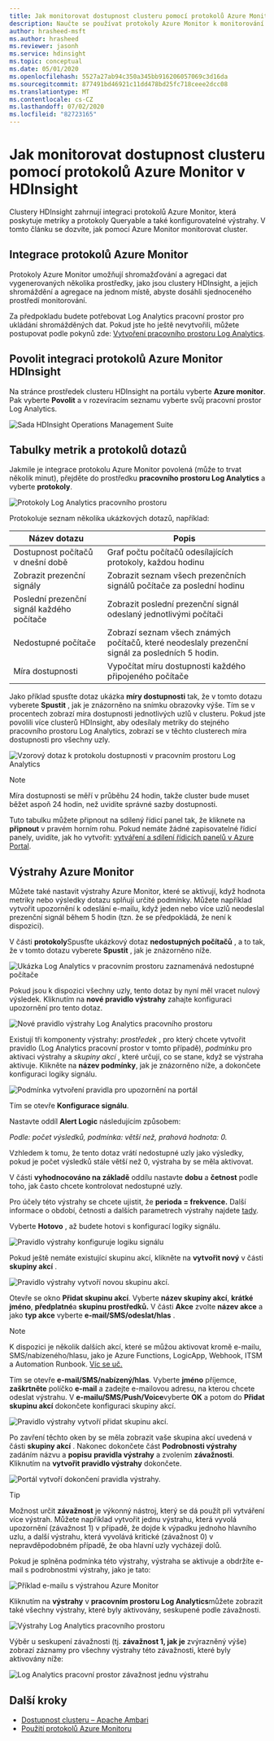 ```yaml
---
title: Jak monitorovat dostupnost clusteru pomocí protokolů Azure Monitor v HDInsight
description: Naučte se používat protokoly Azure Monitor k monitorování stavu a dostupnosti clusteru.
author: hrasheed-msft
ms.author: hrasheed
ms.reviewer: jasonh
ms.service: hdinsight
ms.topic: conceptual
ms.date: 05/01/2020
ms.openlocfilehash: 5527a27ab94c350a345bb916206057069c3d16da
ms.sourcegitcommit: 877491bd46921c11dd478bd25fc718ceee2dcc08
ms.translationtype: MT
ms.contentlocale: cs-CZ
ms.lasthandoff: 07/02/2020
ms.locfileid: "82723165"
---
```

# <a name="how-to-monitor-cluster-availability-with-azure-monitor-logs-in-hdinsight"></a>Jak monitorovat dostupnost clusteru pomocí protokolů Azure Monitor v HDInsight

Clustery HDInsight zahrnují integraci protokolů Azure Monitor, která poskytuje metriky a protokoly Queryable a také konfigurovatelné výstrahy. V tomto článku se dozvíte, jak pomocí Azure Monitor monitorovat cluster.

## <a name="azure-monitor-logs-integration"></a>Integrace protokolů Azure Monitor

Protokoly Azure Monitor umožňují shromažďování a agregaci dat vygenerovaných několika prostředky, jako jsou clustery HDInsight, a jejich shromáždění a agregace na jednom místě, abyste dosáhli sjednoceného prostředí monitorování.

Za předpokladu budete potřebovat Log Analytics pracovní prostor pro ukládání shromážděných dat. Pokud jste ho ještě nevytvořili, můžete postupovat podle pokynů zde: [Vytvoření pracovního prostoru Log Analytics](https://docs.microsoft.com/azure/azure-monitor/learn/quick-create-workspace).

## <a name="enable-hdinsight-azure-monitor-logs-integration"></a>Povolit integraci protokolů Azure Monitor HDInsight

Na stránce prostředek clusteru HDInsight na portálu vyberte **Azure monitor**. Pak vyberte **Povolit** a v rozevíracím seznamu vyberte svůj pracovní prostor Log Analytics.

![Sada HDInsight Operations Management Suite](media/cluster-availability-monitor-logs/azure-portal-monitoring.png)

## <a name="query-metrics-and-logs-tables"></a>Tabulky metrik a protokolů dotazů

Jakmile je integrace protokolu Azure Monitor povolená (může to trvat několik minut), přejděte do prostředku **pracovního prostoru Log Analytics** a vyberte **protokoly**.

![Protokoly Log Analytics pracovního prostoru](media/cluster-availability-monitor-logs/hdinsight-portal-logs.png)

Protokoluje seznam několika ukázkových dotazů, například:

| Název dotazu                      | Popis                                                               |
|---------------------------------|---------------------------------------------------------------------------|
| Dostupnost počítačů v dnešní době    | Graf počtu počítačů odesílajících protokoly, každou hodinu                     |
| Zobrazit prezenční signály                 | Zobrazit seznam všech prezenčních signálů počítače za poslední hodinu                           |
| Poslední prezenční signál každého počítače | Zobrazit poslední prezenční signál odeslaný jednotlivými počítači                             |
| Nedostupné počítače           | Zobrazí seznam všech známých počítačů, které neodeslaly prezenční signál za posledních 5 hodin. |
| Míra dostupnosti               | Vypočítat míru dostupnosti každého připojeného počítače                |

Jako příklad spusťte dotaz ukázka **míry dostupnosti** tak, že v tomto dotazu vyberete **Spustit** , jak je znázorněno na snímku obrazovky výše. Tím se v procentech zobrazí míra dostupnosti jednotlivých uzlů v clusteru. Pokud jste povolili více clusterů HDInsight, aby odesílaly metriky do stejného pracovního prostoru Log Analytics, zobrazí se v těchto clusterech míra dostupnosti pro všechny uzly.

![Vzorový dotaz k protokolu dostupnosti v pracovním prostoru Log Analytics](media/cluster-availability-monitor-logs/portal-availability-rate.png)

> [!NOTE]  
> Míra dostupnosti se měří v průběhu 24 hodin, takže cluster bude muset běžet aspoň 24 hodin, než uvidíte správné sazby dostupnosti.

Tuto tabulku můžete připnout na sdílený řídicí panel tak, že kliknete na **připnout** v pravém horním rohu. Pokud nemáte žádné zapisovatelné řídicí panely, uvidíte, jak ho vytvořit: [vytváření a sdílení řídicích panelů v Azure Portal](https://docs.microsoft.com/azure/azure-portal/azure-portal-dashboards#publish-and-share-a-dashboard).

## <a name="azure-monitor-alerts"></a>Výstrahy Azure Monitor

Můžete také nastavit výstrahy Azure Monitor, které se aktivují, když hodnota metriky nebo výsledky dotazu splňují určité podmínky. Můžete například vytvořit upozornění k odeslání e-mailu, když jeden nebo více uzlů neodeslal prezenční signál během 5 hodin (tzn. že se předpokládá, že není k dispozici).

V části **protokoly**Spusťte ukázkový dotaz **nedostupných počítačů** , a to tak, že v tomto dotazu vyberete **Spustit** , jak je znázorněno níže.

![Ukázka Log Analytics v pracovním prostoru zaznamenává nedostupné počítače](media/cluster-availability-monitor-logs/portal-unavailable-computers.png)

Pokud jsou k dispozici všechny uzly, tento dotaz by nyní měl vracet nulový výsledek. Kliknutím na **nové pravidlo výstrahy** zahajte konfiguraci upozornění pro tento dotaz.

![Nové pravidlo výstrahy Log Analytics pracovního prostoru](media/cluster-availability-monitor-logs/portal-logs-new-alert-rule.png)

Existují tři komponenty výstrahy: *prostředek* , pro který chcete vytvořit pravidlo (Log Analytics pracovní prostor v tomto případě), *podmínku* pro aktivaci výstrahy a *skupiny akcí* , které určují, co se stane, když se výstraha aktivuje.
Klikněte na **název podmínky**, jak je znázorněno níže, a dokončete konfiguraci logiky signálu.

![Podmínka vytvoření pravidla pro upozornění na portál](media/cluster-availability-monitor-logs/portal-condition-title.png)

Tím se otevře **Konfigurace signálu**.

Nastavte oddíl **Alert Logic** následujícím způsobem:

*Podle: počet výsledků, podmínka: větší než, prahová hodnota: 0.*

Vzhledem k tomu, že tento dotaz vrátí nedostupné uzly jako výsledky, pokud je počet výsledků stále větší než 0, výstraha by se měla aktivovat.

V části **vyhodnocováno na základě** oddílu nastavte **dobu** a **četnost** podle toho, jak často chcete kontrolovat nedostupné uzly.

Pro účely této výstrahy se chcete ujistit, že **perioda = frekvence.** Další informace o období, četnosti a dalších parametrech výstrahy najdete [tady](https://docs.microsoft.com/azure/azure-monitor/platform/alerts-unified-log#log-search-alert-rule---definition-and-types).

Vyberte **Hotovo** , až budete hotovi s konfigurací logiky signálu.

![Pravidlo výstrahy konfiguruje logiku signálu](media/cluster-availability-monitor-logs/portal-configure-signal-logic.png)

Pokud ještě nemáte existující skupinu akcí, klikněte na **vytvořit nový** v části **skupiny akcí** .

![Pravidlo výstrahy vytvoří novou skupinu akcí.](media/cluster-availability-monitor-logs/portal-create-new-action-group.png)

Otevře se okno **Přidat skupinu akcí**. Vyberte **název skupiny akcí**, **krátké jméno**, **předplatné**a **skupinu prostředků.** V části **Akce** zvolte **název akce** a jako **typ akce** vyberte **e-mail/SMS/odeslat/hlas** .

> [!NOTE]
> K dispozici je několik dalších akcí, které se můžou aktivovat kromě e-mailu, SMS/nabízeného/hlasu, jako je Azure Functions, LogicApp, Webhook, ITSM a Automation Runbook. [Víc se uč.](https://docs.microsoft.com/azure/azure-monitor/platform/action-groups#action-specific-information)

Tím se otevře **e-mail/SMS/nabízený/hlas**. Vyberte **jméno** příjemce, **zaškrtněte** políčko **e-mail** a zadejte e-mailovou adresu, na kterou chcete odeslat výstrahu. V **e-mailu/SMS/Push/Voice**vyberte **OK** a potom do **Přidat skupinu akcí** dokončete konfiguraci skupiny akcí.

![Pravidlo výstrahy vytvoří přidat skupinu akcí.](media/cluster-availability-monitor-logs/portal-add-action-group.png)

Po zavření těchto oken by se měla zobrazit vaše skupina akcí uvedená v části **skupiny akcí** . Nakonec dokončete část **Podrobnosti výstrahy** zadáním názvu a **popisu** **pravidla výstrahy** a zvolením **závažnosti**. Kliknutím na **vytvořit pravidlo výstrahy** dokončete.

![Portál vytvoří dokončení pravidla výstrahy.](media/cluster-availability-monitor-logs/portal-create-alert-rule-finish.png)

> [!TIP]
> Možnost určit **závažnost** je výkonný nástroj, který se dá použít při vytváření více výstrah. Můžete například vytvořit jednu výstrahu, která vyvolá upozornění (závažnost 1) v případě, že dojde k výpadku jednoho hlavního uzlu, a další výstrahu, která vyvolává kritické (závažnost 0) v nepravděpodobném případě, že oba hlavní uzly vycházejí dolů.

Pokud je splněna podmínka této výstrahy, výstraha se aktivuje a obdržíte e-mail s podrobnostmi výstrahy, jako je tato:

![Příklad e-mailu s výstrahou Azure Monitor](media/cluster-availability-monitor-logs/portal-oms-alert-email.png)

Kliknutím na **výstrahy** v **pracovním prostoru Log Analytics**můžete zobrazit také všechny výstrahy, které byly aktivovány, seskupené podle závažnosti.

![Výstrahy Log Analytics pracovního prostoru](media/cluster-availability-monitor-logs/hdi-portal-oms-alerts.png)

Výběr u seskupení závažnosti (tj. **závažnost 1, jak je** zvýrazněný výše) zobrazí záznamy pro všechny výstrahy této závažnosti, které byly aktivovány níže:

![Log Analytics pracovní prostor závažnost jednu výstrahu](media/cluster-availability-monitor-logs/portal-oms-alerts-sev1.png)

## <a name="next-steps"></a>Další kroky

* [Dostupnost clusteru – Apache Ambari](./hdinsight-cluster-availability.md)
* [Použití protokolů Azure Monitoru](hdinsight-hadoop-oms-log-analytics-tutorial.md)